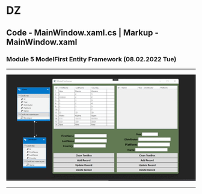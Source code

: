 # DZ
## Code - MainWindow.xaml.cs | Markup  - MainWindow.xaml
### Module 5 ModelFirst Entity Framework (08.02.2022 Tue)
---
![Demonstration](https://github.com/dankozz1t/ADO.NET_Study/blob/main/DZ_06_ModelFirstGames/Demonstration.gif)

---
